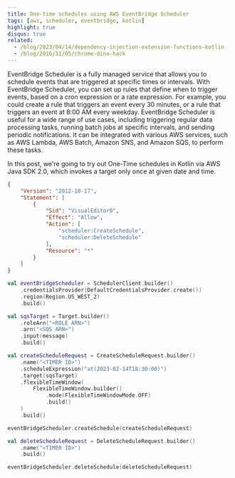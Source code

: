 ```yaml
---
title: One-time schedules using AWS EventBridge Scheduler
tags: [aws, scheduler, eventbridge, kotlin]
highlight: true
disqus: true
related:
  - /blog/2023/04/14/dependency-injection-extension-functions-kotlin
  - /blog/2016/11/05/chrome-dino-hack
---
```


EventBridge Scheduler is a fully managed service that allows you to schedule events that are triggered at specific times or intervals.
With EventBridge Scheduler, you can set up rules that define when to trigger events, based on a cron expression or a rate expression. For example, you could create a rule that triggers an event every 30 minutes, or a rule that triggers an event at 8:00 AM every weekday.
EventBridge Scheduler is useful for a wide range of use cases, including triggering regular data processing tasks, running batch jobs at specific intervals, and sending periodic notifications. It can be integrated with various AWS services, such as AWS Lambda, AWS Batch, Amazon SNS, and Amazon SQS, to perform these tasks.

In this post, we're going to try out One-Time schedules in Kotlin via AWS Java SDK 2.0, which invokes a target only once at given date and time.

```json
{
    "Version": "2012-10-17",
    "Statement": [
        {
            "Sid": "VisualEditor0",
            "Effect": "Allow",
            "Action": [
                "scheduler:CreateSchedule",
                "scheduler:DeleteSchedule"
            ],
            "Resource": "*"
        }
    ]
}
```

```kotlin
val eventBridgeScheduler = SchedulerClient.builder()
    .credentialsProvider(DefaultCredentialsProvider.create())
    .region(Region.US_WEST_2)
    .build()
```

```kotlin
val sqsTarget = Target.builder()
    .roleArn("<ROLE ARN>")
    .arn("<SQS ARN>")
    .input(message)
    .build()

val createScheduleRequest = CreateScheduleRequest.builder()
    .name("<TIMER ID>")
    .scheduleExpression("at(2023-02-14T18:30:00)")
    .target(sqsTarget)
    .flexibleTimeWindow(
        FlexibleTimeWindow.builder()
            .mode(FlexibleTimeWindowMode.OFF)
            .build()
    )
    .build()

eventBridgeScheduler.createSchedule(createScheduleRequest)
```

```kotlin
val deleteScheduleRequest = DeleteScheduleRequest.builder()
    .name("<TIMER ID>")
    .build()

eventBridgeScheduler.deleteSchedule(deleteScheduleRequest)
```
